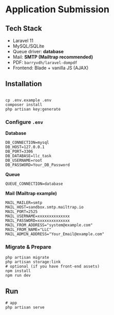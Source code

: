 <h1>Application Submission</h1>

<h2>Tech Stack</h2>
<ul>
  <li>Laravel 11</li>
  <li>MySQL/SQLite</li>
  <li>Queue driver: <strong>database</strong></li>
  <li>Mail: <strong>SMTP (Mailtrap recommended)</strong></li>
  <li>PDF: <code>barryvdh/laravel-dompdf</code></li>
  <li>Frontend: Blade + vanilla JS (AJAX)</li>
</ul>

<h2>Installation</h2>
<pre><code>
cp .env.example .env
composer install
php artisan key:generate
</code></pre>

<h3>Configure <code>.env</code></h3>

<p><strong>Database</strong></p>
<pre><code>DB_CONNECTION=mysql
DB_HOST=127.0.0.1
DB_PORT=3306
DB_DATABASE=llc_task
DB_USERNAME=root
DB_PASSWORD=Your_DB_Password
</code></pre>

<p><strong>Queue</strong></p>
<pre><code>QUEUE_CONNECTION=database
</code></pre>

<p><strong>Mail (Mailtrap example)</strong></p>
<pre><code>MAIL_MAILER=smtp
MAIL_HOST=sandbox.smtp.mailtrap.io
MAIL_PORT=2525
MAIL_USERNAME=xxxxxxxxxxxxxx
MAIL_PASSWORD=xxxxxxxxxxxxxx
MAIL_FROM_ADDRESS="system@example.com"
MAIL_FROM_NAME="LLC"
MAIL_ADMIN_ADDRESS="Your_Email@example.com"
</code></pre>

<h3>Migrate &amp; Prepare</h3>
<pre><code>php artisan migrate
php artisan storage:link
# optional (if you have front-end assets)
npm install
npm run dev
</code></pre>

<h2>Run</h2>
<pre><code># app
php artisan serve
